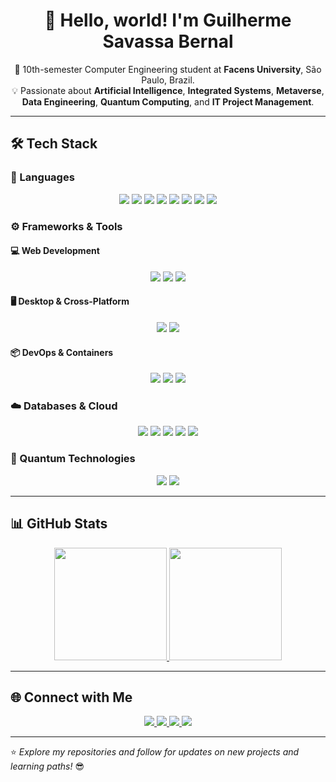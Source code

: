 <h1 align="center">👋 Hello, world! I'm Guilherme Savassa Bernal</h1>

<p align="center">
🚀 10th-semester Computer Engineering student at <strong>Facens University</strong>, São Paulo, Brazil.<br>
💡 Passionate about <strong>Artificial Intelligence</strong>, <strong>Integrated Systems</strong>, <strong>Metaverse</strong>, <strong>Data Engineering</strong>, <strong>Quantum Computing</strong>, and <strong>IT Project Management</strong>.
</p>

---

## 🛠️ Tech Stack

### 🧠 Languages
<p align="center">
  <img src="https://img.shields.io/badge/-Python-3776AB?style=for-the-badge&logo=python&logoColor=white" />
  <img src="https://img.shields.io/badge/-Java-007396?style=for-the-badge&logo=openjdk&logoColor=white" />
  <img src="https://img.shields.io/badge/-JavaScript-F7DF1E?style=for-the-badge&logo=javascript&logoColor=black" />
  <img src="https://img.shields.io/badge/-TypeScript-3178C6?style=for-the-badge&logo=typescript&logoColor=white" />
  <img src="https://img.shields.io/badge/-C%23-239120?style=for-the-badge&logo=c-sharp&logoColor=white" />
  <img src="https://img.shields.io/badge/-C-A8B9CC?style=for-the-badge&logo=c&logoColor=black" />
  <img src="https://img.shields.io/badge/-Fortran-734F96?style=for-the-badge&logo=fortran&logoColor=white" />
  <img src="https://img.shields.io/badge/-Dart-0175C2?style=for-the-badge&logo=dart&logoColor=white" />
</p>

### ⚙️ Frameworks & Tools

#### 💻 Web Development
<p align="center">
  <img src="https://img.shields.io/badge/-React-61DAFB?style=for-the-badge&logo=react&logoColor=black" />
  <img src="https://img.shields.io/badge/-Angular-DD0031?style=for-the-badge&logo=angular&logoColor=white" />
  <img src="https://img.shields.io/badge/-Node.js-339933?style=for-the-badge&logo=node.js&logoColor=white" />
</p>

#### 🖥️ Desktop & Cross-Platform
<p align="center">
  <img src="https://img.shields.io/badge/-WPF-512BD4?style=for-the-badge&logo=microsoft&logoColor=white" />
  <img src="https://img.shields.io/badge/-MAUI-512BD4?style=for-the-badge&logo=microsoft&logoColor=white" />
</p>

#### 📦 DevOps & Containers
<p align="center">
  <img src="https://img.shields.io/badge/-Docker-2496ED?style=for-the-badge&logo=docker&logoColor=white" />
  <img src="https://img.shields.io/badge/-Kubernetes-326CE5?style=for-the-badge&logo=kubernetes&logoColor=white" />
  <img src="https://img.shields.io/badge/-Git-F05032?style=for-the-badge&logo=git&logoColor=white" />
</p>

### ☁️ Databases & Cloud
<p align="center">
  <img src="https://img.shields.io/badge/-PostgreSQL-336791?style=for-the-badge&logo=postgresql&logoColor=white" />
  <img src="https://img.shields.io/badge/-MySQL-4479A1?style=for-the-badge&logo=mysql&logoColor=white" />
  <img src="https://img.shields.io/badge/-MongoDB-47A248?style=for-the-badge&logo=mongodb&logoColor=white" />
  <img src="https://img.shields.io/badge/-AWS-232F3E?style=for-the-badge&logo=amazon-aws&logoColor=white" />
  <img src="https://img.shields.io/badge/-Azure-0078D7?style=for-the-badge&logo=microsoft-azure&logoColor=white" />
</p>

### 🔬 Quantum Technologies
<p align="center">
  <img src="https://img.shields.io/badge/-Q%23-512BD4?style=for-the-badge&logo=microsoft&logoColor=white" />
  <img src="https://img.shields.io/badge/-Qiskit-6929C4?style=for-the-badge&logo=ibm&logoColor=white" />
</p>

---

## 📊 GitHub Stats

<div align="center">
  <a href="https://github.com/Guilherme-Bernal">
    <img height="180em" src="https://github-readme-stats.vercel.app/api?username=Guilherme-Bernal&show_icons=true&theme=tokyonight&include_all_commits=true&count_private=true"/>
    <img height="180em" src="https://github-readme-stats.vercel.app/api/top-langs/?username=Guilherme-Bernal&layout=compact&langs_count=10&theme=tokyonight"/>
  </a>
</div>

---

## 🌐 Connect with Me

<p align="center">
  <a href="https://www.instagram.com/bernalguilherme/" target="_blank">
    <img src="https://img.shields.io/badge/-Instagram-%23E4405F?style=for-the-badge&logo=instagram&logoColor=white" />
  </a>
  <a href="mailto:guisavassabernal@gmail.com">
    <img src="https://img.shields.io/badge/-Gmail-%23D14836?style=for-the-badge&logo=gmail&logoColor=white" />
  </a>
  <a href="https://www.linkedin.com/in/guilherme-savassa-bernal" target="_blank">
    <img src="https://img.shields.io/badge/-LinkedIn-%230077B5?style=for-the-badge&logo=linkedin&logoColor=white" />
  </a>
  <a href="https://github.com/Guilherme-Bernal" target="_blank">
    <img src="https://img.shields.io/badge/-GitHub-181717?style=for-the-badge&logo=github&logoColor=white" />
  </a>
</p>

---

⭐️ *Explore my repositories and follow for updates on new projects and learning paths!* 😎
